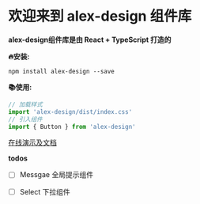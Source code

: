# 欢迎来到 alex-design 组件库

**alex-design组件库是由 React + TypeScript 打造的**



**🔥安装:**

`npm install alex-design --save`

**📚使用:**

```js
// 加载样式
import 'alex-design/dist/index.css'
// 引入组件
import { Button } from 'alex-design'
```



[在线演示及文档](https://baiyanalwaysonline.github.io/alex-design)



**todos**

- [ ] Messgae	全局提示组件
- [ ] Select         下拉组件

